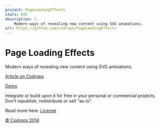 ```yaml
---
project: PageLoadingEffects
stars: 645
description: |-
    Modern ways of revealing new content using SVG animations.
url: https://github.com/codrops/PageLoadingEffects
---
```


Page Loading Effects
=========

Modern ways of revealing new content using SVG animations.

[Article on Codrops](http://tympanus.net/codrops/?p=18880)

[Demo](http://tympanus.net/Development/PageLoadingEffects/)

Integrate or build upon it for free in your personal or commercial projects. Don't republish, redistribute or sell "as-is". 

Read more here: [License](http://tympanus.net/codrops/licensing/)


[© Codrops 2014](http://www.codrops.com)

